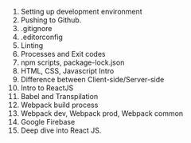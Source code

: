 1) Setting up development environment
2) Pushing to Github.
3) .gitignore
4) .editorconfig
5) Linting
6) Processes and Exit codes
7) npm scripts, package-lock.json
8) HTML, CSS, Javascript Intro
9) Difference between Client-side/Server-side
10) Intro to ReactJS
11) Babel and Transpilation
12) Webpack build process
13) Webpack dev, Webpack prod, Webpack common
14) Google Firebase
15) Deep dive into React JS.